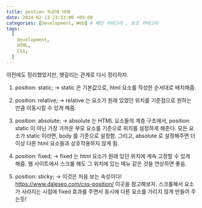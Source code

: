```yaml
---
title: postion 속성에 대해
date: 2024-02-13 23:33:00 +09:00
categories: [Development, Web] # 메인 카테고리 , 보조 카테고리
tags:
  [
    Development,
    HTML,
    CSS,
  ]
---
```


이전에도 정리했었지만, 헷갈리는 관계로 다시 정리하자.

1. position: static;
→ static 은 기본값으로, html 요소를 작성한 순서대로 배치해줌.

2. position: relative;
→ relative 는 요소가 원래 있었던 위치를 기준점으로 원하는 만큼 이동시킬 수 있게 해줌.

3. position: absolute;
→ absolute 는 HTML 요소들의 계층 구조에서, position: static 이 아닌 가장 가까운 부모 요소를 기준으로 위치를 설정하게 해준다. 모든 요소가 static 이라면, body 를 기준으로 설정함. 그리고, absolute 로 설정해주면 더 이상 다른 html 요소들과 상호작용하지 않게 됨.

4. position: fixed;
→ fixed 는 html 요소가 원래 있던 위치에 계속 고정할 수 있게 해줌.
웹 사이트에서 스크롤 해도 그 위치에 있는 메뉴 같은 것을 연상하면 좋음.

5. position: sticky;
→ 이것은 처음 보는 속성이다!
https://www.daleseo.com/css-position/
이곳을 참고해보자.
스크롤해서 요소가 사라지는 시점에
fixed 효과를 주면서 동시에 다른 요소를 가리지 않게 만들어 주는듯!